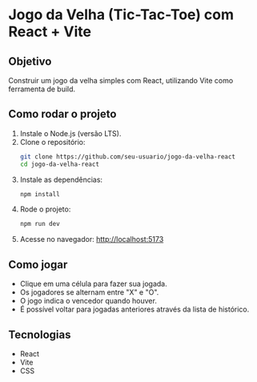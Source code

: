# Jogo da Velha (Tic-Tac-Toe) com React + Vite

## Objetivo
Construir um jogo da velha simples com React, utilizando Vite como ferramenta de build.

## Como rodar o projeto

1. Instale o Node.js (versão LTS).
2. Clone o repositório:
   ```bash
   git clone https://github.com/seu-usuario/jogo-da-velha-react
   cd jogo-da-velha-react
   ```
3. Instale as dependências:
   ```bash
   npm install
   ```
4. Rode o projeto:
   ```bash
   npm run dev
   ```
5. Acesse no navegador:
   [http://localhost:5173](http://localhost:5173)

## Como jogar

- Clique em uma célula para fazer sua jogada.
- Os jogadores se alternam entre "X" e "O".
- O jogo indica o vencedor quando houver.
- É possível voltar para jogadas anteriores através da lista de histórico.

## Tecnologias

- React
- Vite
- CSS

